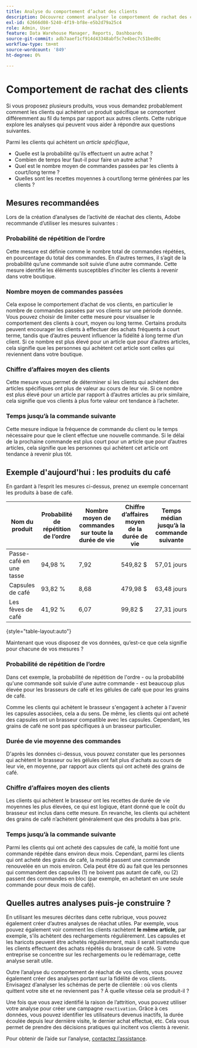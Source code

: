 ```yaml
---
title: Analyse du comportement d’achat des clients
description: Découvrez comment analyser le comportement de rachat des clients.
exl-id: 62666d08-5240-4f19-bf8e-e5b2d79a25c4
role: Admin, User
feature: Data Warehouse Manager, Reports, Dashboards
source-git-commit: adb7aaef1cf914d43348abf5c7e4bec7c51bed0c
workflow-type: tm+mt
source-wordcount: '849'
ht-degree: 0%

---
```


# Comportement de rachat des clients

Si vous proposez plusieurs produits, vous vous demandez probablement comment les clients qui achètent un produit spécifique se comportent différemment au fil du temps par rapport aux autres clients. Cette rubrique explore les analyses qui peuvent vous aider à répondre aux questions suivantes.

Parmi les clients qui achètent un *article spécifique*,

* Quelle est la probabilité qu&#39;ils effectuent un autre achat ?
* Combien de temps leur faut-il pour faire un autre achat ?
* Quel est le nombre moyen de commandes passées par les clients à court/long terme ?
* Quelles sont les recettes moyennes à court/long terme générées par les clients ?

## Mesures recommandées

Lors de la création d’analyses de l’activité de réachat des clients, Adobe recommande d’utiliser les mesures suivantes :

### Probabilité de répétition de l’ordre

Cette mesure est définie comme le nombre total de commandes répétées, en pourcentage du total des commandes. En d’autres termes, il s’agit de la probabilité qu’une commande soit suivie d’une autre commande. Cette mesure identifie les éléments susceptibles d’inciter les clients à revenir dans votre boutique.

### Nombre moyen de commandes passées

Cela expose le comportement d’achat de vos clients, en particulier le nombre de commandes passées par vos clients sur une période donnée. Vous pouvez choisir de limiter cette mesure pour visualiser le comportement des clients à court, moyen ou long terme. Certains produits peuvent encourager les clients à effectuer des achats fréquents à court terme, tandis que d’autres peuvent influencer la fidélité à long terme d’un client. Si ce nombre est plus élevé pour un article que pour d’autres articles, cela signifie que les personnes qui achètent cet article sont celles qui reviennent dans votre boutique.

### Chiffre d’affaires moyen des clients

Cette mesure vous permet de déterminer si les clients qui achètent des articles spécifiques ont plus de valeur au cours de leur vie. Si ce nombre est plus élevé pour un article par rapport à d’autres articles au prix similaire, cela signifie que vos clients à plus forte valeur ont tendance à l’acheter.

### Temps jusqu’à la commande suivante

Cette mesure indique la fréquence de commande du client ou le temps nécessaire pour que le client effectue une nouvelle commande. Si le délai de la prochaine commande est plus court pour un article que pour d’autres articles, cela signifie que les personnes qui achètent cet article ont tendance à revenir plus tôt.

## Exemple d&#39;aujourd&#39;hui : les produits du café

En gardant à l’esprit les mesures ci-dessus, prenez un exemple concernant les produits à base de café.

| **Nom du produit** | **Probabilité de répétition de l’ordre** | **Nombre moyen de commandes sur toute la durée de vie** | **Chiffre d’affaires moyen de la durée de vie** | **Temps médian jusqu’à la commande suivante** |
|-----|-----|-----|-----|-----|
| Passe-café en une tasse | 94,98 % | 7,92 | 549,82 $ | 57,01 jours |
| Capsules de café | 93,82 % | 8,68 | 479,98 $ | 63,48 jours |
| Les fèves de café | 41,92 % | 6,07 | 99,82 $ | 27,31 jours |

{style="table-layout:auto"}

Maintenant que vous disposez de vos données, qu’est-ce que cela signifie pour chacune de vos mesures ?

### Probabilité de répétition de l’ordre

Dans cet exemple, la probabilité de répétition de l&#39;ordre - ou la probabilité qu&#39;une commande soit suivie d&#39;une autre commande - est beaucoup plus élevée pour les brasseurs de café et les gélules de café que pour les grains de café.

Comme les clients qui achètent le brasseur s&#39;engagent à acheter à l&#39;avenir les capsules associées, cela a du sens. De même, les clients qui ont acheté des capsules ont un brasseur compatible avec les capsules. Cependant, les grains de café ne sont pas spécifiques à un brasseur particulier.

### Durée de vie moyenne des commandes

D&#39;après les données ci-dessus, vous pouvez constater que les personnes qui achètent le brasseur ou les gélules ont fait plus d&#39;achats au cours de leur vie, en moyenne, par rapport aux clients qui ont acheté des grains de café.

### Chiffre d’affaires moyen des clients

Les clients qui achètent le brasseur ont les recettes de durée de vie moyennes les plus élevées, ce qui est logique, étant donné que le coût du brasseur est inclus dans cette mesure. En revanche, les clients qui achètent des grains de café n’achètent généralement que des produits à bas prix.

### Temps jusqu’à la commande suivante

Parmi les clients qui ont acheté des capsules de café, la moitié font une commande répétée dans environ deux mois. Cependant, parmi les clients qui ont acheté des grains de café, la moitié passent une commande renouvelée en un mois environ. Cela peut être dû au fait que les personnes qui commandent des capsules (1) ne boivent pas autant de café, ou (2) passent des commandes en bloc (par exemple, en achetant en une seule commande pour deux mois de café).

## Quelles autres analyses puis-je construire ?

En utilisant les mesures décrites dans cette rubrique, vous pouvez également créer d’autres analyses de réachat utiles. Par exemple, vous pouvez également voir comment les clients rachètent **le même article**, par exemple, s’ils achètent des rechargements régulièrement. Les capsules et les haricots peuvent être achetés régulièrement, mais il serait inattendu que les clients effectuent des achats répétés du brasseur de café. Si votre entreprise se concentre sur les rechargements ou le redémarrage, cette analyse serait utile.

Outre l’analyse du comportement de réachat de vos clients, vous pouvez également créer des analyses portant sur la fidélité de vos clients. Envisagez d’analyser les schémas de perte de clientèle : où vos clients quittent votre site et ne reviennent pas ? À quelle vitesse cela se produit-il ?

Une fois que vous avez identifié la raison de l’attrition, vous pouvez utiliser votre analyse pour créer une campagne `reactivation`. Grâce à ces données, vous pouvez identifier les utilisateurs devenus inactifs, la durée écoulée depuis leur dernière visite, le dernier achat effectué, etc. Cela vous permet de prendre des décisions pratiques qui incitent vos clients à revenir.

Pour obtenir de l’aide sur l’analyse, [contactez l’assistance](https://experienceleague.adobe.com/docs/commerce-knowledge-base/kb/troubleshooting/miscellaneous/mbi-service-policies.html).
